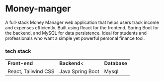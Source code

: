 # Money-manger
A full-stack Money Manager web application that helps users track income and expenses efficiently. Built using React for the frontend, Spring Boot for the backend, and MySQL for data persistence. Ideal for students and professionals who want a simple yet powerful personal finance tool.
### tech stack
<table>
  <tr>
    <td> <strong>Front-end</strong></td>
    <td> <strong>Backend</strong><</td>
    <td><strong>Database</strong></td></td>
  </tr>
  <tr>
    <td>React, Tailwind CSS</td>
    <td>Java Spring Boot</td>
    <td>Mysql</td>
  </tr>
</table>
